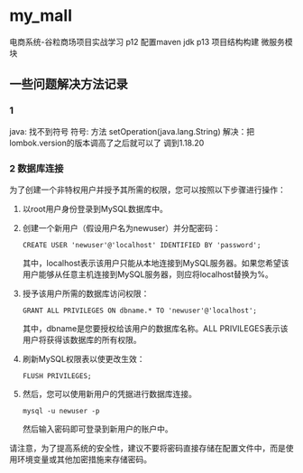 # my_mall
电商系统-谷粒商场项目实战学习
p12 配置maven jdk
p13 项目结构构建 微服务模块




## 一些问题解决方法记录
### 1 
java: 找不到符号
符号: 方法 setOperation(java.lang.String)
解决：把lombok.version的版本调高了之后就可以了 调到1.18.20
### 2 数据库连接
为了创建一个非特权用户并授予其所需的权限，您可以按照以下步骤进行操作：

1. 以root用户身份登录到MySQL数据库中。

2. 创建一个新用户（假设用户名为newuser）并分配密码：

   ```
   CREATE USER 'newuser'@'localhost' IDENTIFIED BY 'password';
   ```

   其中，localhost表示该用户只能从本地连接到MySQL服务器。如果您希望该用户能够从任意主机连接到MySQL服务器，则应将localhost替换为%。

3. 授予该用户所需的数据库访问权限：

   ```
   GRANT ALL PRIVILEGES ON dbname.* TO 'newuser'@'localhost';
   ```

   其中，dbname是您要授权给该用户的数据库名称。ALL PRIVILEGES表示该用户将获得该数据库的所有权限。

4. 刷新MySQL权限表以使更改生效：

   ```
   FLUSH PRIVILEGES;
   ```

5. 然后，您可以使用新用户的凭据进行数据库连接。

   ```
   mysql -u newuser -p
   ```

   然后输入密码即可登录到新用户的账户中。

请注意，为了提高系统的安全性，建议不要将密码直接存储在配置文件中，而是使用环境变量或其他加密措施来存储密码。